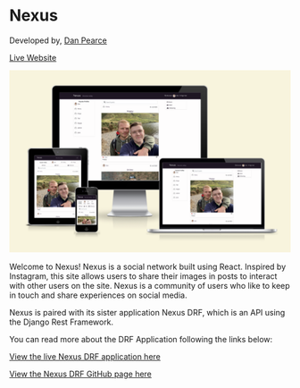 # Nexus
Developed by, [Dan Pearce](https://danpearce.software/)

[Live Website](https://ci-pp5-nexus-drf-danpearce.herokuapp.com/)

![Screen Capture](docs/nexus/nexus-resoponsive.png)

Welcome to Nexus! Nexus is a social network built using React. Inspired by Instagram, this site allows users to share their images in posts to interact with other users on the site. Nexus is a community of users who like to keep in touch and share experiences on social media.

Nexus is paired with its sister application Nexus DRF, which is an API using the Django Rest Framework.

You can read more about the DRF Application following the links below:

[View the live Nexus DRF application here](https://ci-pp5-nexus-danpearce.herokuapp.com/)

[View the Nexus DRF GitHub page here](https://github.com/DanPearce/CI_PP5_Nexus_DRF)
